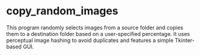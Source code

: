 # copy_random_images
This program randomly selects images from a source folder and copies them to a destination folder based on a user-specified percentage. It uses perceptual image hashing to avoid duplicates and features a simple Tkinter-based GUI.
